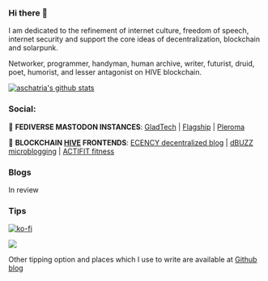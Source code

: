 ### Hi there 👋

I am dedicated to the refinement of internet culture, freedom of speech, internet security and support the core ideas of decentralization, blockchain and solarpunk. 

Networker, programmer, handyman, human archive, writer, futurist, druid, poet, humorist, and lesser antagonist on HIVE blockchain.

[![aschatria's github stats](https://github-readme-stats.vercel.app/api?username=aschatria)](https://github.com/anuraghazra/github-readme-stats)

### Social: 

💬   <b>FEDIVERSE MASTODON INSTANCES</b>: <a title="GladTech Social " rel="me" href="https://gladtech.social/@aschatria">GladTech</a> | <a title="Mastodon Social " rel="me" href="https://gladtech.social/@aschatria">Flagship</a> | <a title="Pleroma Mastodon Tech " rel="me" href="https://gladtech.social/@aschatria">Pleroma</a> <br>

💬 <b>BLOCKCHAIN <a href="https://hive.io">HIVE</a> FRONTENDS</b>: <a title="Ecency" href="https://ecency.com/@aschatria/posts">ECENCY decentralized blog</a> | <a title="dBuzz" href="https://d.buzz/profile/@aschatria">dBUZZ microblogging</a> | <a title="Actifit - fitness tracker" href="https://actifit.io/aschatria">ACTIFIT fitness</a>


### Blogs 

In review

<!--📕  <a title="Github central blog and portfolio" href="https://aschatria.github.io/">Github central blog</a> |  <a title="PranzEU movie review website" href="https://pranz.eu/">PRANZ entertainment and movies</a> 

☣️  [YouTube](https://www.youtube.com/@aschatria)-->




### Tips 

[![ko-fi](https://ko-fi.com/img/githubbutton_sm.svg)](https://ko-fi.com/X7X51B49S)

<a href="https://liberapay.com/aschatria/donate"><img src="https://img.shields.io/liberapay/receives/aschatria.svg?logo=liberapay"></a>

Other tipping option and places which I use to write are available at <a title="Github central blog and portfolio" href="https://aschatria.github.io/">Github blog</a>


 
<!--
**aschatria/aschatria** is a ✨ _special_ ✨ repository because its `README.md` (this file) appears on your GitHub profile.

Here are some ideas to get you started:

- 🔭 I’m currently working on ...
- 🌱 I’m currently learning ...
- 👯 I’m looking to collaborate on ...
- 🤔 I’m looking for help with ...
- 💬 Ask me about ...
- 📫 How to reach me: ...
- 😄 Pronouns: ...
- ⚡ Fun fact: ...
-->
